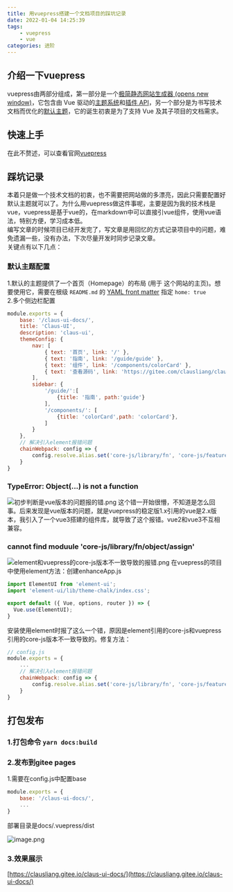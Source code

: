 ```yaml
---
title: 用vuepress搭建一个文档项目的踩坑记录
date: 2022-01-04 14:25:39
tags:
    - vuepress
    - vue
categories: 进阶
---
```


## 介绍一下vuepress
vuepress由两部分组成，第一部分是一个[极简静态网站生成器 (opens new window)](https://github.com/vuejs/vuepress/tree/master/packages/%40vuepress/core)，它包含由 Vue 驱动的[主题系统](https://vuepress.vuejs.org/zh/theme/)和[插件 API](https://vuepress.vuejs.org/zh/plugin/)，另一个部分是为书写技术文档而优化的[默认主题](https://vuepress.vuejs.org/zh/theme/default-theme-config.html)，它的诞生初衷是为了支持 Vue 及其子项目的文档需求。
## 快速上手
在此不赘述，可以查看官网[vuepress](https://vuepress.vuejs.org/zh/)
## 踩坑记录
本着只是做一个技术文档的初衷，也不需要把网站做的多漂亮，因此只需要配置好默认主题就可以了。为什么用vuepress做这件事呢，主要是因为我的技术栈是vue，vuepress是基于vue的，在markdown中可以直接引vue组件，使用vue语法，特别方便，学习成本低。<br>
编写文章的时候项目已经开发完了，写文章是用回忆的方式记录项目中的问题，难免遗漏一些，没有办法，下次尽量开发时同步记录文章。<br>
关键点有以下几点：
### 默认主题配置
1.默认的主题提供了一个首页（Homepage）的布局 (用于 这个网站的主页)。想要使用它，需要在根级 `README.md` 的 [YAML front matter](https://vuepress.vuejs.org/zh/guide/markdown.html#front-matter) 指定 `home: true`<br>
2.多个侧边栏配置
```js
module.exports = {
    base: '/claus-ui-docs/',
    title: 'Claus-UI',
    description: 'claus-ui',
    themeConfig: {
        nav: [
            { text: '首页', link: '/' },
            { text: '指南', link: '/guide/guide' },
            { text: '组件', link: '/components/colorCard' },
            { text: '查看源码', link: 'https://gitee.com/clausliang/claus-ui-vue2' },
        ],
        sidebar: {
            '/guide/':[
                {title: '指南', path:'guide'}
            ],
            '/components/': [
                {title: 'colorCard',path: 'colorCard'},
            ]
        }
    },
    // 解决引入element报错问题
    chainWebpack: config => {
     	config.resolve.alias.set('core-js/library/fn', 'core-js/features')
    }
}
```
### TypeError: Object(...) is not a function

![初步判断是vue版本的问题报的错.png](https://p9-juejin.byteimg.com/tos-cn-i-k3u1fbpfcp/f9b8ef2400fd4a2fa01b4f84e1b5e1f3~tplv-k3u1fbpfcp-watermark.image?)
这个错一开始很懵，不知道是怎么回事。后来发现是vue版本的问题，就是vuepress的稳定版1.x引用的vue是2.x版本，我引入了一个vue3搭建的组件库，就导致了这个报错。vue2和vue3不互相兼容。
### cannot find moduule 'core-js/library/fn/object/assign'

![element和vuepress的core-js版本不一致导致的报错.png](https://p3-juejin.byteimg.com/tos-cn-i-k3u1fbpfcp/57815bf384214bf09050784a7bc9b0b5~tplv-k3u1fbpfcp-watermark.image?)
在vuepress的项目中使用element方法：创建enhanceApp.js
```js
import ElementUI from 'element-ui';
import 'element-ui/lib/theme-chalk/index.css';

export default ({ Vue, options, router }) => {
  Vue.use(ElementUI);
}

```

安装使用element时报了这么一个错，原因是element引用的core-js和vuepress引用的core-js版本不一致导致的。修复方法：
```js
// config.js
module.exports = {
    ...
    // 解决引入element报错问题
    chainWebpack: config => {
     	config.resolve.alias.set('core-js/library/fn', 'core-js/features')
    }
}
```

## 打包发布
### 1.打包命令 `yarn docs:build`<br>
### 2.发布到gitee pages
1.需要在config.js中配置base
```js
module.exports = {
    base: '/claus-ui-docs/',
    ...
}
```
部署目录是docs/.vuepress/dist

![image.png](https://p1-juejin.byteimg.com/tos-cn-i-k3u1fbpfcp/1f3122e389964844b83651bbe846c877~tplv-k3u1fbpfcp-watermark.image?)
### 3.效果展示
[https://clausliang.gitee.io/claus-ui-docs/](https://clausliang.gitee.io/claus-ui-docs/)
